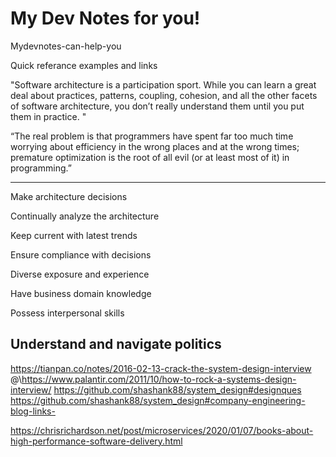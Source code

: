 # My Dev Notes for you!
Mydevnotes-can-help-you

Quick referance examples and links 

"Software architecture is a participation sport. While you can learn a great deal about practices, patterns, coupling, cohesion, and all the other facets of software architecture, you don’t really understand them until you put them in practice. "

“The real problem is that programmers have spent far too much time worrying about efficiency in the wrong places and at the wrong times; premature optimization is the root of all evil (or at least most of it) in programming.”



--------------------------------------------

Make architecture decisions

Continually analyze the architecture


Keep current with latest trends

Ensure compliance with decisions

Diverse exposure and experience

Have business domain knowledge

Possess interpersonal skills

Understand and navigate politics
--------------------------------------------

https://tianpan.co/notes/2016-02-13-crack-the-system-design-interview @\https://www.palantir.com/2011/10/how-to-rock-a-systems-design-interview/  https://github.com/shashank88/system_design#designques
https://github.com/shashank88/system_design#company-engineering-blog-links-

https://chrisrichardson.net/post/microservices/2020/01/07/books-about-high-performance-software-delivery.html
